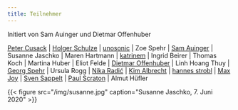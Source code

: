 ```yaml
---
title: Teilnehmer
---
```


Initiert von Sam Auinger und Dietmar Offenhuber

[Peter Cusack](http://www.petercusack.com)  |  [Holger Schulze](http://www.soundstudieslab.org/author/admin/)  |  [unosonic](https://aporee.org)  |  Zoe Spehr  |  [Sam Auinger](https://samauinger.de)  |  Susanne Jaschko  |  Maren Hartmann  |  [katrinem](http://www.katrinem.de/)  |  Ingrid Beirer  |  Thomas Koch  |  Martina Huber  |  Eliot Felde  |  [Dietmar Offenhuber](https://offenhuber.net)  |  Linh Hoang Thuy  |  [Georg Spehr](http://tonophonie.de)  |  Ursula Rogg  |  [Nika Radić](http://nikaradic.com)  |  [Kim Albrecht](https://kimalbrecht.com/vis/)  |  [hannes strobl](https://hannesstrobl.de)  |  [Max Joy](http://maxjoy.org/projekte/projekte.html) |  [Sven Sappelt](https://www.clb-berlin.de/en/partner/)  |  [Paul Scraton](https://underagreysky.com/about/) | Almut Hüfler

{{< figure src="/img/susanne.jpg" caption="Susanne Jaschko, 7. Juni 2020"  >}}